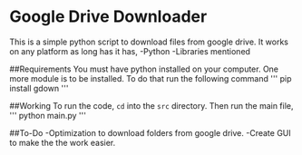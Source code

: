 # Google Drive Downloader
This is a simple python script to download files from google drive. It works on any platform as long has it has,
-Python
-Libraries mentioned

##Requirements
You must have python installed on your computer.
One more module is to be installed.
To do that run the following command
'''
pip install gdown
'''

##Working
To run the code, `cd` into the `src` directory. Then run the main file,
'''
python main.py
'''

##To-Do
-Optimization to download folders from google drive.
-Create GUI to make the the work easier.
